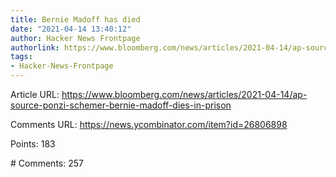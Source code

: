 ```yaml
---
title: Bernie Madoff has died
date: "2021-04-14 13:40:12"
author: Hacker News Frontpage
authorlink: https://www.bloomberg.com/news/articles/2021-04-14/ap-source-ponzi-schemer-bernie-madoff-dies-in-prison
tags:
- Hacker-News-Frontpage
---
```


<p>Article URL: <a href="https://www.bloomberg.com/news/articles/2021-04-14/ap-source-ponzi-schemer-bernie-madoff-dies-in-prison">https://www.bloomberg.com/news/articles/2021-04-14/ap-source-ponzi-schemer-bernie-madoff-dies-in-prison</a></p>
<p>Comments URL: <a href="https://news.ycombinator.com/item?id=26806898">https://news.ycombinator.com/item?id=26806898</a></p>
<p>Points: 183</p>
<p># Comments: 257</p>
